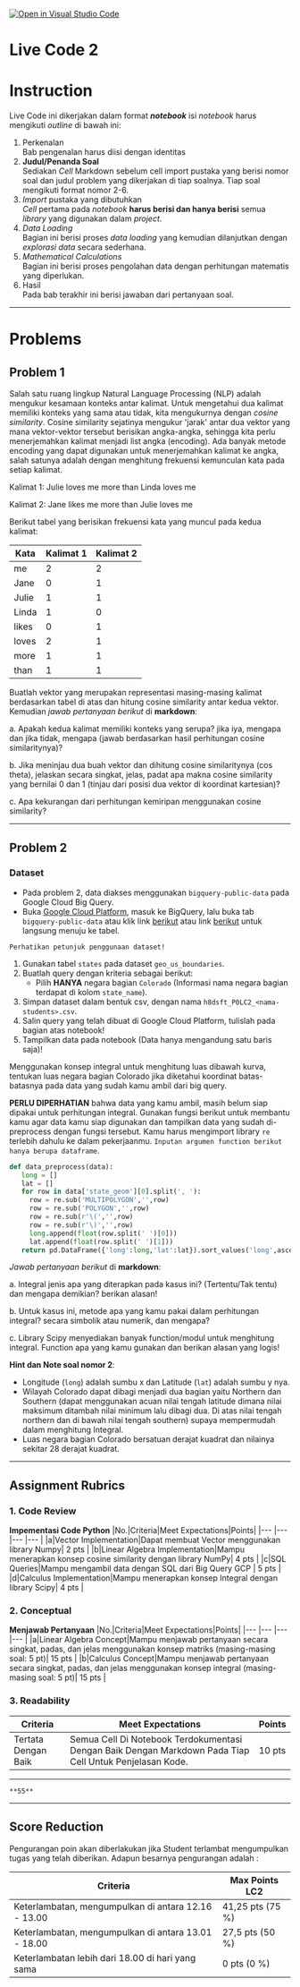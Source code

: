 [![Open in Visual Studio Code](https://classroom.github.com/assets/open-in-vscode-c66648af7eb3fe8bc4f294546bfd86ef473780cde1dea487d3c4ff354943c9ae.svg)](https://classroom.github.com/online_ide?assignment_repo_id=7940163&assignment_repo_type=AssignmentRepo)
# Live Code 2

# Instruction

Live Code ini dikerjakan dalam format ***notebook*** isi *notebook* harus mengikuti *outline* di bawah ini:
1. Perkenalan\
   Bab pengenalan harus diisi dengan identitas
2. **Judul/Penanda Soal**\
    Sediakan *Cell* Markdown sebelum cell import pustaka yang berisi nomor soal dan judul problem yang dikerjakan di tiap soalnya. Tiap soal mengikuti format nomor 2-6.
3. *Import* pustaka yang dibutuhkan\
   *Cell* pertama pada *notebook* **harus berisi dan hanya berisi** semua *library* yang digunakan dalam *project*.
4. *Data Loading*\
   Bagian ini berisi proses *data loading* yang kemudian dilanjutkan dengan *explorasi data* secara sederhana.
5. *Mathematical Calculations*\
   Bagian ini berisi proses pengolahan data dengan perhitungan matematis yang diperlukan.
6. Hasil\
   Pada bab terakhir ini berisi jawaban dari pertanyaan soal.

---

# Problems

## Problem 1
Salah satu ruang lingkup Natural Language Processing (NLP) adalah mengukur kesamaan konteks antar kalimat. Untuk mengetahui dua kalimat memiliki konteks yang sama atau tidak, kita mengukurnya dengan *cosine similarity*. Cosine similarity sejatinya mengukur 'jarak' antar dua vektor yang mana vektor-vektor tersebut berisikan angka-angka, sehingga kita perlu menerjemahkan kalimat menjadi list angka (encoding). Ada banyak metode encoding yang dapat digunakan untuk menerjemahkan kalimat ke angka, salah satunya adalah dengan menghitung frekuensi kemunculan kata pada setiap kalimat.

Kalimat 1: Julie loves me more than Linda loves me

Kalimat 2: Jane likes me more than Julie loves me

Berikut tabel yang berisikan frekuensi kata yang muncul pada kedua kalimat:

|Kata|Kalimat 1|Kalimat 2|
|--- |--- |--- |
| me  | 2  | 2 |
| Jane | 0 | 1 |
|Julie |  1 | 1 |
|Linda |  1 | 0 |
|likes |  0 | 1 |
|loves |  2 | 1 |
|more |  1 | 1 |
|than |  1 | 1 |

Buatlah vektor yang merupakan representasi masing-masing kalimat berdasarkan tabel di atas dan hitung cosine similarity antar kedua vektor. Kemudian *jawab pertanyaan berikut* di **markdown**:

a. Apakah kedua kalimat memiliki konteks yang serupa? jika iya, mengapa dan jika tidak, mengapa (jawab berdasarkan hasil perhitungan cosine similaritynya)?

b. Jika meninjau dua buah vektor dan dihitung cosine similaritynya (cos theta), jelaskan secara singkat, jelas, padat apa makna cosine similarity yang bernilai 0 dan 1 (tinjau dari posisi dua vektor di koordinat kartesian)?

c. Apa kekurangan dari perhitungan kemiripan menggunakan cosine similarity?

---
## Problem 2

### Dataset

* Pada problem 2, data diakses menggunakan `bigquery-public-data` pada Google Cloud Big Query.
* Buka [Google Cloud Platform](https://console.cloud.google.com/), masuk ke BigQuery, lalu buka tab `bigquery-public-data` atau klik link [berikut](https://console.cloud.google.com/bigquery?p=bigquery-public-data&d=samples&page=dataset&_ga=2.245085957.1471931019.1642739417-486643658.1638156099) atau link [berikut](https://console.cloud.google.com/bigquery?p=bigquery-public-data&d=geo_us_boundaries&t=states&page=table) untuk langsung menuju ke tabel.

```{attention}
Perhatikan petunjuk penggunaan dataset!
```

1. Gunakan tabel `states` pada dataset `geo_us_boundaries`.
2. Buatlah query dengan kriteria sebagai berikut:
   - Pilih **HANYA** negara bagian `Colorado` (Informasi nama negara bagian terdapat di kolom `state_name`).
3. Simpan dataset dalam bentuk csv, dengan nama `h8dsft_P0LC2_<nama-students>.csv`.
4. Salin query yang telah dibuat di Google Cloud Platform, tulislah pada bagian atas notebook!
5. Tampilkan data pada notebook (Data hanya mengandung satu baris saja)!

Menggunakan konsep integral untuk menghitung luas dibawah kurva, tentukan luas negara bagian Colorado jika diketahui koordinat batas-batasnya pada data yang sudah kamu ambil dari big query. 

**PERLU DIPERHATIAN** bahwa data yang kamu ambil, masih belum siap dipakai untuk perhitungan integral. Gunakan fungsi berikut untuk membantu kamu agar data kamu siap digunakan dan tampilkan data yang sudah di-preprocess dengan fungsi tersebut. Kamu harus mengimport library `re` terlebih dahulu ke dalam pekerjaanmu. `Inputan argumen function berikut hanya berupa dataframe`.

```python
def data_preprocess(data):
   long = []
   lat = []
   for row in data['state_geom'][0].split(', '):
     row = re.sub('MULTIPOLYGON','',row)
     row = re.sub('POLYGON','',row)
     row = re.sub(r'\(','',row)
     row = re.sub(r'\)','',row)
     long.append(float(row.split(' ')[0]))
     lat.append(float(row.split(' ')[1]))
   return pd.DataFrame({'long':long,'lat':lat}).sort_values('long',ascending=True)
```

*Jawab pertanyaan berikut* di **markdown**:

a. Integral jenis apa yang diterapkan pada kasus ini? (Tertentu/Tak tentu) dan mengapa demikian? berikan alasan!

b. Untuk kasus ini, metode apa yang kamu pakai dalam perhitungan integral? secara simbolik atau numerik, dan mengapa?

c. Library Scipy menyediakan banyak function/modul untuk menghitung integral. Function apa yang kamu gunakan dan berikan alasan yang logis!


**Hint dan Note soal nomor 2**:
- Longitude (`long`) adalah sumbu x dan Latitude (`lat`) adalah sumbu y nya.
- Wilayah Colorado dapat dibagi menjadi dua bagian yaitu Northern dan Southern (dapat menggunakan acuan nilai tengah latitude dimana nilai maksimum ditambah nilai minimum lalu dibagi dua. Di atas nilai tengah northern dan di bawah nilai tengah southern) supaya mempermudah dalam menghitung Integral.
- Luas negara bagian Colorado bersatuan derajat kuadrat dan nilainya sekitar 28 derajat kuadrat.

---

## Assignment Rubrics

### 1. Code Review
**Impementasi Code Python**
|No.|Criteria|Meet Expectations|Points|
|--- |--- |--- |--- |
|a|Vector Implementation|Dapat membuat Vector menggunakan library Numpy| 2 pts |
|b|Linear Algebra Implementation|Mampu menerapkan konsep cosine similarity dengan library NumPy| 4 pts |
|c|SQL Queries|Mampu mengambil data dengan SQL dari Big Query GCP | 5 pts |
|d|Calculus Implementation|Mampu menerapkan konsep Integral dengan library Scipy| 4 pts |

### 2. Conceptual
**Menjawab Pertanyaan**
|No.|Criteria|Meet Expectations|Points|
|--- |--- |--- |--- |
|a|Linear Algebra Concept|Mampu menjawab pertanyaan secara singkat, padas, dan jelas menggunakan konsep matriks (masing-masing soal: 5 pt)| 15 pts |
|b|Calculus Concept|Mampu menjawab pertanyaan secara singkat, padas, dan jelas menggunakan konsep integral (masing-masing soal: 5 pt)| 15 pts |

### 3. Readability

|Criteria|Meet Expectations|Points|
|--- |--- |--- |
|Tertata Dengan Baik|Semua Cell Di Notebook Terdokumentasi Dengan Baik Dengan Markdown Pada Tiap Cell Untuk Penjelasan Kode.| 10 pts |

---

```{admonition} Total Points
**55**
```

---

## Score Reduction

Pengurangan poin akan diberlakukan jika Student terlambat mengumpulkan tugas yang telah diberikan. Adapun besarnya pengurangan adalah :

| Criteria | Max Points LC2 |
| --- | --- |
| Keterlambatan, mengumpulkan di antara 12.16 - 13.00 | 41,25 pts (75 %) |
| Keterlambatan, mengumpulkan di antara 13.01 - 18.00 | 27,5 pts (50 %) |
| Keterlambatan lebih dari 18.00 di hari yang sama | 0 pts (0 %) |
